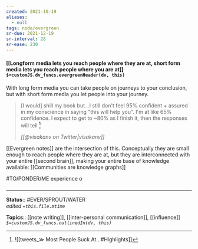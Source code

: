 ```yaml
---
created: 2021-10-19
aliases:
  - null
tags: node/evergreen
sr-due: 2021-12-19
sr-interval: 28
sr-ease: 230
---
```


#### [[Longform media lets you reach people where they are at, short form media lets you reach people where you are at]] `$=customJS.dv_funcs.evergreenHeader(dv, this)`

With long form media you can take people on journeys to your conclusion, but with short form media you let people into your journey.

> [I would] shill my book but...I still don't feel 95% confident + assured in my conscience in saying "this will help you". I'm at like 65% confidence. I expect to get to ~80% as I finish it, then the responses will tell  [^1]
>
> <cite>[[@visakanv on Twitter|visakanv]]</cite>

[[Evergreen notes]] are the intersection of this. Conceptually they are small enough to reach people where they are at, but they are interconnected with your entire [[second brain]], making your entire base of knowledge available: [[Communities are knowledge graphs]]

#TO/PONDER/ME experience o
### <hr class="footnote"/>

**Status**:: #EVER/SPROUT/WATER  
*edited `=this.file.mtime`*

**Topics**:: [[note writing]], [[inter-personal communication]], [[influence]]
*`$=customJS.dv_funcs.outlinedIn(dv, this)`*

[^1]: ![[tweets_&Gt; Most People Suck At...#Highlights]]

